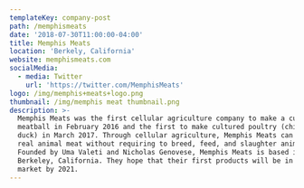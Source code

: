 ```yaml
---
templateKey: company-post
path: /memphismeats
date: '2018-07-30T11:00:00-04:00'
title: Memphis Meats
location: 'Berkely, California'
website: memphismeats.com
socialMedia:
  - media: Twitter
    url: 'https://twitter.com/MemphisMeats'
logo: /img/memphis+meats+logo.png
thumbnail: /img/memphis meat thumbnail.png
description: >-
  Memphis Meats was the first cellular agriculture company to make a cultured
  meatball in February 2016 and the first to make cultured poultry (chicken and
  duck) in March 2017. Through cellular agriculture, Memphis Meats can produce
  real animal meat without requiring to breed, feed, and slaughter animals.
  Founded by Uma Valeti and Nicholas Genovese, Memphis Meats is based in
  Berkeley, California. They hope that their first products will be in the
  market by 2021.
---
```


